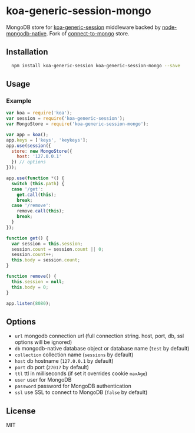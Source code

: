 # koa-generic-session-mongo

MongoDB store for [koa-generic-session](https://github.com/koajs/generic-session) middleware backed by [node-mongodb-native](https://github.com/mongodb/node-mongodb-native).
Fork of [connect-to-mongo](https://github.com/2do2go/connect-to-mongo) store.

## Installation

```sh
  npm install koa-generic-session koa-generic-session-mongo --save
```

## Usage

### Example
```js
var koa = require('koa');
var session = require('koa-generic-session');
var MongoStore = require('koa-generic-session-mongo');

var app = koa();
app.keys = ['keys', 'keykeys'];
app.use(session({
  store: new MongoStore({
    host: '127.0.0.1'
  }) // options
}));

app.use(function *() {
  switch (this.path) {
  case '/get':
    get.call(this);
    break;
  case '/remove':
    remove.call(this);
    break;
  }
});

function get() {
  var session = this.session;
  session.count = session.count || 0;
  session.count++;
  this.body = session.count;
}

function remove() {
  this.session = null;
  this.body = 0;
}

app.listen(8080);
```

## Options

  - `url` mongodb connection url (full connection string. host, port, db, ssl options will be ignored)
  - `db` mongodb-native database object or database name (`test` by default)
  - `collection` collection name (`sessions` by default)
  - `host` db hostname (`127.0.0.1` by default)
  - `port` db port (`27017` by default)
  - `ttl` ttl in milliseconds (if set it overrides cookie `maxAge`)
  - `user` user for MongoDB
  - `password` password for MongoDB authentication
  - `ssl` use SSL to connect to MongoDB (`false` by default)

## License 
MIT
